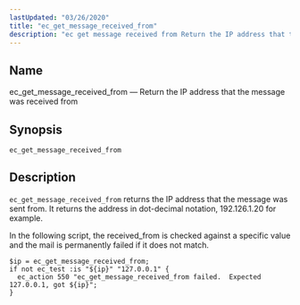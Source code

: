 ```yaml
---
lastUpdated: "03/26/2020"
title: "ec_get_message_received_from"
description: "ec get message received from Return the IP address that the message was received from ec get message received from ec get message received from returns the IP address that the message was sent from It returns the address in dot decimal notation 192 126 1 20 for example In..."
---
```


<a name="sieve.ref.ec_get_message_received_from"></a> 
## Name

ec_get_message_received_from — Return the IP address that the message was received from

## Synopsis

`ec_get_message_received_from`

<a name="idp29717056"></a> 
## Description

`ec_get_message_received_from` returns the IP address that the message was sent from. It returns the address in dot-decimal notation, 192.126.1.20 for example.

In the following script, the received_from is checked against a specific value and the mail is permanently failed if it does not match.

<a name="example.ec_get_message_received_from"></a> 


```
$ip = ec_get_message_received_from;
if not ec_test :is "${ip}" "127.0.0.1" {
  ec_action 550 "ec_get_message_received_from failed.  Expected 127.0.0.1, got ${ip}";
}
```